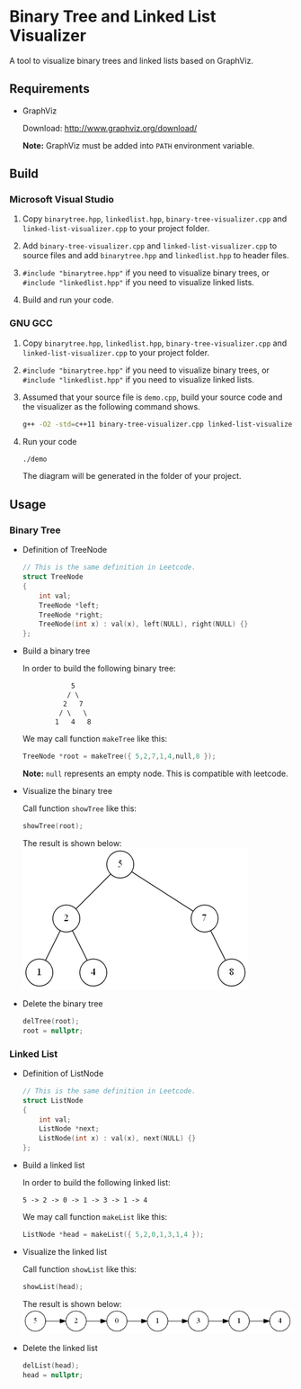 # Binary Tree and Linked List Visualizer

A tool to visualize binary trees and linked lists based on GraphViz.

## Requirements

- GraphViz

    Download: http://www.graphviz.org/download/

    **Note:** GraphViz must be added into `PATH` environment variable.

## Build

### Microsoft Visual Studio

1. Copy `binarytree.hpp`, `linkedlist.hpp`, `binary-tree-visualizer.cpp` and `linked-list-visualizer.cpp` to your project folder.

2. Add `binary-tree-visualizer.cpp` and `linked-list-visualizer.cpp` to source files and add `binarytree.hpp` and `linkedlist.hpp` to header files.

3. `#include "binarytree.hpp"` if you need to visualize binary trees, or `#include "linkedlist.hpp"` if you need to visualize linked lists.

4. Build and run your code.

### GNU GCC

1. Copy `binarytree.hpp`, `linkedlist.hpp`, `binary-tree-visualizer.cpp` and `linked-list-visualizer.cpp` to your project folder.

2. `#include "binarytree.hpp"` if you need to visualize binary trees, or `#include "linkedlist.hpp"` if you need to visualize linked lists.

3. Assumed that your source file is `demo.cpp`, build your source code and the visualizer as the following command shows.
    ```bash
    g++ -O2 -std=c++11 binary-tree-visualizer.cpp linked-list-visualizer.cpp demo.cpp -o demo
    ```

4. Run your code
    ```bash
    ./demo
    ```
    The diagram will be generated in the folder of your project.

## Usage

### Binary Tree

- Definition of TreeNode

    ```c++
    // This is the same definition in Leetcode.
    struct TreeNode
    {
        int val;
        TreeNode *left;
        TreeNode *right;
        TreeNode(int x) : val(x), left(NULL), right(NULL) {}
    };
    ```

- Build a binary tree

    In order to build the following binary tree:
    ```
                5
               / \
              2   7
             / \   \
            1   4   8
    ```
    We may call function `makeTree` like this:
    ```c++
    TreeNode *root = makeTree({ 5,2,7,1,4,null,8 });
    ```
    **Note:** `null` represents an empty node. This is compatible with leetcode.

- Visualize the binary tree

    Call function `showTree` like this:
    ```c++
    showTree(root);
    ```
    The result is shown below:
    ![Tree](tree.png)

- Delete the binary tree

    ```c++
    delTree(root);
    root = nullptr;
    ```

### Linked List

- Definition of ListNode

    ```c++
    // This is the same definition in Leetcode.
    struct ListNode
    {
        int val;
        ListNode *next;
        ListNode(int x) : val(x), next(NULL) {}
    };
    ```

- Build a linked list

    In order to build the following linked list:
    ```
    5 -> 2 -> 0 -> 1 -> 3 -> 1 -> 4
    ```
    We may call function `makeList` like this:
    ```c++
    ListNode *head = makeList({ 5,2,0,1,3,1,4 });
    ```

- Visualize the linked list

    Call function `showList` like this:
    ```c++
    showList(head);
    ```
    The result is shown below:
    ![Linked List](list.png)

- Delete the linked list

    ```c++
    delList(head);
    head = nullptr;
    ```
